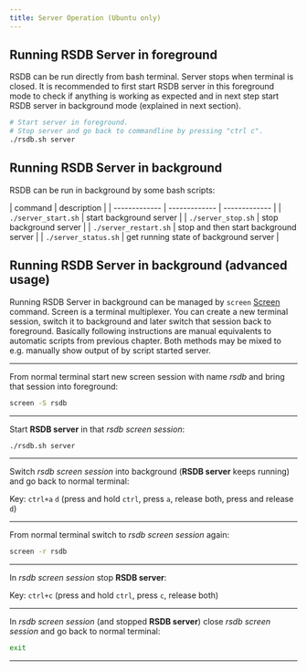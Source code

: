 ```yaml
---
title: Server Operation (Ubuntu only)
---
```


## Running RSDB Server in foreground

RSDB can be run directly from bash terminal. Server stops when terminal is closed.
It is recommended to first start RSDB server in this foreground mode to check if anything is working as expected and in next step start RSDB server in background mode (explained in next section).

~~~ bash
# Start server in foreground.
# Stop server and go back to commandline by pressing "ctrl c".
./rsdb.sh server
~~~

## Running RSDB Server in background

RSDB can be run in background by some bash scripts:

| command | description |
| ------------- | ------------- | ------------- |
| `./server_start.sh` | start background server |
| `./server_stop.sh` | stop background server |
| `./server_restart.sh` | stop and then start background server |
| `./server_status.sh` | get running state of background server |

## Running RSDB Server in background (advanced usage)

Running RSDB Server in background can be managed by `screen` [Screen](https://help.ubuntu.com/community/Screen) command.
Screen is a terminal multiplexer. You can create a new terminal session, switch it to background and later switch that session back to foreground.
Basically following instructions are manual equivalents to automatic scripts from previous chapter. Both methods may be mixed to e.g. manually show output of by script started server.

---

From normal terminal start new screen session with name *rsdb* and bring that session into foreground:

~~~ bash
screen -S rsdb
~~~

---

Start **RSDB server** in that *rsdb screen session*:

~~~ bash
./rsdb.sh server
~~~

---

Switch *rsdb screen session* into background (**RSDB server** keeps running) and go back to normal terminal:

Key: `ctrl+a` `d` (press and hold `ctrl`, press `a`, release both, press and release `d`)

---

From normal terminal switch to *rsdb screen session* again:

~~~ bash
screen -r rsdb
~~~

---

In *rsdb screen session* stop **RSDB server**:

Key: `ctrl+c` (press and hold `ctrl`, press `c`, release both)

---

In *rsdb screen session* (and stopped **RSDB server**) close *rsdb screen session* and go back to normal terminal:

~~~ bash
exit
~~~

---